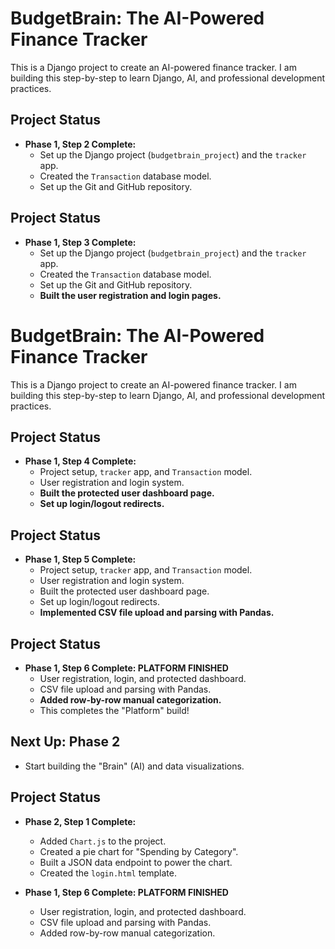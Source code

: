 # BudgetBrain: The AI-Powered Finance Tracker

This is a Django project to create an AI-powered finance tracker. I am building this step-by-step to learn Django, AI, and professional development practices.

## Project Status

* **Phase 1, Step 2 Complete:**
    * Set up the Django project (`budgetbrain_project`) and the `tracker` app.
    * Created the `Transaction` database model.
    * Set up the Git and GitHub repository.

## Project Status

* **Phase 1, Step 3 Complete:**
    * Set up the Django project (`budgetbrain_project`) and the `tracker` app.
    * Created the `Transaction` database model.
    * Set up the Git and GitHub repository.
    * **Built the user registration and login pages.**

# BudgetBrain: The AI-Powered Finance Tracker

This is a Django project to create an AI-powered finance tracker. I am building this step-by-step to learn Django, AI, and professional development practices.

## Project Status

* **Phase 1, Step 4 Complete:**
    * Project setup, `tracker` app, and `Transaction` model.
    * User registration and login system.
    * **Built the protected user dashboard page.**
    * **Set up login/logout redirects.**
## Project Status

* **Phase 1, Step 5 Complete:**
    * Project setup, `tracker` app, and `Transaction` model.
    * User registration and login system.
    * Built the protected user dashboard page.
    * Set up login/logout redirects.
    * **Implemented CSV file upload and parsing with Pandas.**

## Project Status

* **Phase 1, Step 6 Complete: PLATFORM FINISHED**
    * User registration, login, and protected dashboard.
    * CSV file upload and parsing with Pandas.
    * **Added row-by-row manual categorization.**
    * This completes the "Platform" build!

## Next Up: Phase 2

* Start building the "Brain" (AI) and data visualizations.
## Project Status

* **Phase 2, Step 1 Complete:**
    * Added `Chart.js` to the project.
    * Created a pie chart for "Spending by Category".
    * Built a JSON data endpoint to power the chart.
    * Created the `login.html` template.

* **Phase 1, Step 6 Complete: PLATFORM FINISHED**
    * User registration, login, and protected dashboard.
    * CSV file upload and parsing with Pandas.
    * Added row-by-row manual categorization.